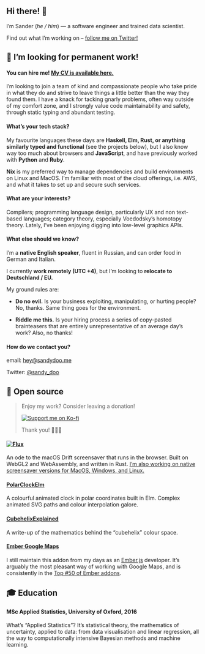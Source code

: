 ## Hi there! 👋

I’m Sander (_he / him_) — a software engineer and trained data scientist.

Find out what I’m working on – [follow me on Twitter!](https://twitter.com/sandy_doo/)

## 👀 I’m looking for permanent work!

#### You can hire me! [My CV is available here.](https://github.com/sandydoo/resume/releases/latest/download/cv.pdf)

I’m looking to join a team of kind and compassionate people who take pride in what they do and strive to leave things a little better than the way they found them. I have a knack for tacking gnarly problems, often way outside of my comfort zone, and I strongly value code maintainability and safety, through static typing and abundant testing.

#### What’s your tech stack?

My favourite languages these days are __Haskell, Elm, Rust, or anything similarly typed and functional__ (see the projects below), but I also know way too much about browsers and __JavaScript__, and have previously worked with __Python__ and __Ruby__.

__Nix__ is my preferred way to manage dependencies and build environments on Linux and MacOS. I’m familiar with most of the cloud offerings, i.e. AWS, and what it takes to set up and secure such services.

#### What are your interests?

Compilers; programming language design, particularly UX and non text-based languages; category theory, especially Voedodsky’s homotopy theory.
Lately, I’ve been enjoying digging into low-level graphics APIs.

#### What else should we know?

I’m a __native English speaker__, fluent in Russian, and can order food in German and Italian.

I currently __work remotely (UTC +4)__, but I’m looking to __relocate to Deutschland / EU.__

My ground rules are:

- __Do no evil.__ Is your business exploiting, manipulating, or hurting people?
  No, thanks. Same thing goes for the environment.

- __Riddle me this.__ Is your hiring process a series of copy-pasted brainteasers that are entirely unrepresentative of an average day’s work? Also, no thanks!


#### How do we contact you?

email: [hey@sandydoo.me](mailto:hey@sandydoo.me)

Twitter: [@sandy_doo](https://twitter.com/sandy_doo)


## 👐 Open source

> Enjoy my work? Consider leaving a donation!
>
> [![Support me on Ko-fi](https://ko-fi.com/img/githubbutton_sm.svg)](https://ko-fi.com/P5P8242XD)
>
> Thank you! 🙏🙏🙏

#### [![Flux](https://github.com/sandydoo/gif-storage/blob/main/flux/social-header-2022-02-03.gif)](https://github.com/sandydoo/flux)
An ode to the macOS Drift screensaver that runs in the browser.
Built on WebGL2 and WebAssembly, and written in Rust.
[I’m also working on native screensaver versions for MacOS, Windows, and Linux.](https://github.com/sandydoo/flux-screensavers)

#### [PolarClockElm](https://github.com/sandydoo/PolarClockElm)
A colourful animated clock in polar coordinates built in Elm. Complex animated
SVG paths and colour interpolation galore.

#### [CubehelixExplained](https://github.com/sandydoo/CubehelixExplained)
A write-up of the mathematics behind the “cubehelix” colour space.

#### [Ember Google Maps](https://github.com/sandydoo/ember-google-maps)
I still maintain this addon from my days as an [Ember.js](https://github.com/emberjs/ember.js) developer.
It’s arguably the most pleasant way of working with Google Maps,
and is consistently in the [Top \#50 of Ember addons](https://emberobserver.com/lists/top-addons).

## 🎓 Education

#### MSc Applied Statistics, University of Oxford, 2016

What’s “Applied Statistics”? It’s statistical theory, the mathematics of
uncertainty, applied to data: from data visualisation and linear regression, all
the way to computationally intensive Bayesian methods and machine learning.


<!--

Here are some ideas to get you started:

- 🔭 I’m currently working on ...
- 🌱 I’m currently learning ...
- 👯 I’m looking to collaborate on ...
- 🤔 I’m looking for help with ...
- 💬 Ask me about ...
- 📫 How to reach me: ...
- 😄 Pronouns: ...
- ⚡ Fun fact: ...

-->
